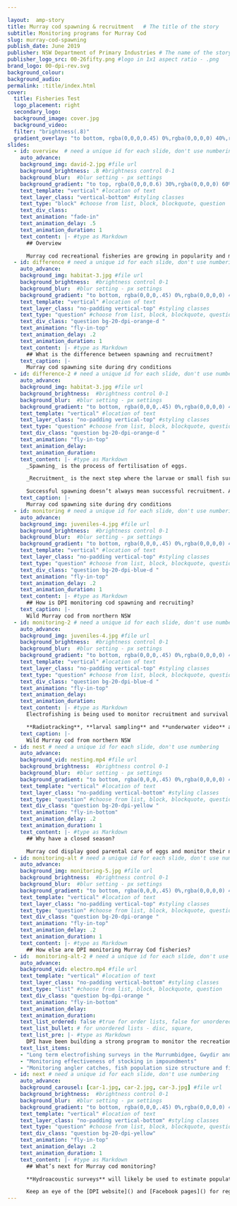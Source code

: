 ```yaml
---

layout:  amp-story
title: Murray cod spawning & recruitment   # The title of the story
subtitle: Monitoring programs for Murray Cod
slug: murray-cod-spawning
publish_date: June 2019
publisher: NSW Department of Primary Industries # The name of the story's publisher
publisher_logo_src: 00-26fifty.png #logo in 1x1 aspect ratio - .png
brand_logo: 00-dpi-rev.svg
background_colour:
background_audio:
permalink: :title/index.html
cover:
  title: Fisheries Test
  logo_placement: right
  secondary_logo:
  background_image: cover.jpg
  background_video:
  filter: "brightness(.8)"
  gradient_overlay: "to bottom, rgba(0,0,0,0.45) 0%,rgba(0,0,0,0) 40%,rgba(0,0,0,0) 100%"
slides:
  - id: overview  # need a unique id for each slide, don't use numbering
    auto_advance:
    background_img: david-2.jpg #file url
    background_brightness: .8 #brightness control 0-1
    background_blur:  #blur setting - px settings
    background_gradient: "to top, rgba(0,0,0,0.6) 30%,rgba(0,0,0,0) 60%" # add in CSS gradient
    text_template: "vertical" #location of text
    text_layer_class: "vertical-bottom" #styling classes
    text_type: "block" #choose from list, block, blockquote, question
    text_div_class:
    text_animation: "fade-in"
    text_animation_delay: .5
    text_animation_duration: 1
    text_content: |- #type as Markdown
      ## Overview

      Murray cod recreational fisheries are growing in popularity and many anglers are reporting improved fisheries for this species. Much of this has resulted from stocking programs throughout the state. However, more is needed to fully understand spawning and recruitment for this species.
  - id: difference # need a unique id for each slide, don't use numbering
    auto_advance:
    background_img: habitat-3.jpg #file url
    background_brightness:  #brightness control 0-1
    background_blur:  #blur setting - px settings
    background_gradient: "to bottom, rgba(0,0,0,.45) 0%,rgba(0,0,0,0) 40%,rgba(0,0,0,0) 100%" # add in CSS gradient
    text_template: "vertical" #location of text
    text_layer_class: "no-padding vertical-top" #styling classes
    text_type: "question" #choose from list, block, blockquote, question
    text_div_class: "question bg-20-dpi-orange-d "
    text_animation: "fly-in-top"
    text_animation_delay: .2
    text_animation_duration: 1
    text_content: |- #type as Markdown
      ## What is the difference between spawning and recruitment?
    text_caption: |-
      Murray cod spawning site during dry conditions
  - id: difference-2 # need a unique id for each slide, don't use numbering
    auto_advance:
    background_img: habitat-3.jpg #file url
    background_brightness:  #brightness control 0-1
    background_blur:  #blur setting - px settings
    background_gradient: "to bottom, rgba(0,0,0,.45) 0%,rgba(0,0,0,0) 40%,rgba(0,0,0,0) 100%" # add in CSS gradient
    text_template: "vertical" #location of text
    text_layer_class: "no-padding vertical-top" #styling classes
    text_type: "question" #choose from list, block, blockquote, question
    text_div_class: "question bg-20-dpi-orange-d "
    text_animation: "fly-in-top"
    text_animation_delay:
    text_animation_duration:
    text_content: |- #type as Markdown
      _Spawning_ is the process of fertilisation of eggs.

      _Recruitment_ is the next step where the larvae or small fish survive and have the opportunity to grow to an adult.

      Successful spawning doesn’t always mean successful recruitment. As various environmental factors (e.g. food availability and environmental conditions) can influence this.
    text_caption: |-
      Murray cod spawning site during dry conditions
  - id: monitoring # need a unique id for each slide, don't use numbering
    auto_advance:
    background_img: juveniles-4.jpg #file url
    background_brightness:  #brightness control 0-1
    background_blur:  #blur setting - px settings
    background_gradient: "to bottom, rgba(0,0,0,.45) 0%,rgba(0,0,0,0) 40%,rgba(0,0,0,0) 100%" # add in CSS gradient
    text_template: "vertical" #location of text
    text_layer_class: "no-padding vertical-top" #styling classes
    text_type: "question" #choose from list, block, blockquote, question
    text_div_class: "question bg-20-dpi-blue-d "
    text_animation: "fly-in-top"
    text_animation_delay: .2
    text_animation_duration: 1
    text_content: |- #type as Markdown
      ## How is DPI monitoring cod spawning and recruiting?
    text_caption: |-
      Wild Murray cod from northern NSW
  - id: monitoring-2 # need a unique id for each slide, don't use numbering
    auto_advance:
    background_img: juveniles-4.jpg #file url
    background_brightness:  #brightness control 0-1
    background_blur:  #blur setting - px settings
    background_gradient: "to bottom, rgba(0,0,0,.45) 0%,rgba(0,0,0,0) 40%,rgba(0,0,0,0) 100%" # add in CSS gradient
    text_template: "vertical" #location of text
    text_layer_class: "no-padding vertical-top" #styling classes
    text_type: "question" #choose from list, block, blockquote, question
    text_div_class: "question bg-20-dpi-blue-d "
    text_animation: "fly-in-top"
    text_animation_delay:
    text_animation_duration:
    text_content: |- #type as Markdown
      Electrofishing is being used to monitor recruitment and survival of stocked fish as well as habitat preference of wild juvenile fish.

      **Radiotracking**, **larval sampling** and **underwater video** are being used to monitor spawning and nesting cod. As well as larvae hatching
    text_caption: |-
      Wild Murray cod from northern NSW
  - id: nest # need a unique id for each slide, don't use numbering
    auto_advance:
    background_vid: nesting.mp4 #file url
    background_brightness:  #brightness control 0-1
    background_blur:  #blur setting - px settings
    background_gradient: "to bottom, rgba(0,0,0,.45) 0%,rgba(0,0,0,0) 40%,rgba(0,0,0,0) 100%" # add in CSS gradient
    text_template: "vertical" #location of text
    text_layer_class: "no-padding vertical-bottom" #styling classes
    text_type: "question" #choose from list, block, blockquote, question
    text_div_class: "question bg-20-dpi-yellow "
    text_animation: "fly-in-bottom"
    text_animation_delay: .2
    text_animation_duration: 1
    text_content: |- #type as Markdown
      ## Why have a closed season?

      Murray cod display good parental care of eggs and monitor their nest for debris and predators. This video shows a Murray cod guarding its nest and small larvae can be seen darting around.
  - id: monitoring-alt # need a unique id for each slide, don't use numbering
    auto_advance:
    background_img: monitoring-5.jpg #file url
    background_brightness:  #brightness control 0-1
    background_blur:  #blur setting - px settings
    background_gradient: "to bottom, rgba(0,0,0,.45) 0%,rgba(0,0,0,0) 40%,rgba(0,0,0,0) 100%" # add in CSS gradient
    text_template: "vertical" #location of text
    text_layer_class: "no-padding vertical-top" #styling classes
    text_type: "question" #choose from list, block, blockquote, question
    text_div_class: "question bg-20-dpi-orange "
    text_animation: "fly-in-top"
    text_animation_delay: .2
    text_animation_duration: 1
    text_content: |- #type as Markdown
      ## How else are DPI monitoring Murray Cod fisheries?
  - id:  monitoring-alt-2 # need a unique id for each slide, don't use numbering
    auto_advance:
    background_vid: electro.mp4 #file url
    text_template: "vertical" #location of text
    text_layer_class: "no-padding vertical-bottom" #styling classes
    text_type: "list" #choose from list, block, blockquote, question
    text_div_class: "question bg-dpi-orange "
    text_animation: "fly-in-bottom"
    text_animation_delay:
    text_animation_duration:
    text_list_ordered: false #true for order lists, false for unordered
    text_list_bullet: # for unordered lists - disc, square,
    text_list_pre: |- #type as Markdown
      DPI have been building a strong program to monitor the recreational fishery for Murray cod. This includes:
    text_list_items:
    - "Long term electrofishing surveys in the Murrumbidgee, Gwydir and Dumaresq to monitor population size structure"
    - "Monitoring effectiveness of stocking in impoundments"
    - "Monitoring angler catches, fish population size structure and fish effort with creel surveys and citizen science"
  - id: next # need a unique id for each slide, don't use numbering
    auto_advance:
    background_carousel: [car-1.jpg, car-2.jpg, car-3.jpg] #file url
    background_brightness:  #brightness control 0-1
    background_blur:  #blur setting - px settings
    background_gradient: "to bottom, rgba(0,0,0,.45) 0%,rgba(0,0,0,0) 40%,rgba(0,0,0,0) 100%" # add in CSS gradient
    text_template: "vertical" #location of text
    text_layer_class: "no-padding vertical-bottom" #styling classes
    text_type: "question" #choose from list, block, blockquote, question
    text_div_class: "question bg-20-dpi-yellow"
    text_animation: "fly-in-top"
    text_animation_delay: .2
    text_animation_duration: 1
    text_content: |- #type as Markdown
      ## What’s next for Murray cod monitoring?

      **Hydroacoustic surveys** will likely be used to estimate population size/ biomass of Murray cod and other natives in impoundments.

      Keep an eye of the [DPI website]() and [Facebook pages]() for regular monitoring updates.
---
```

